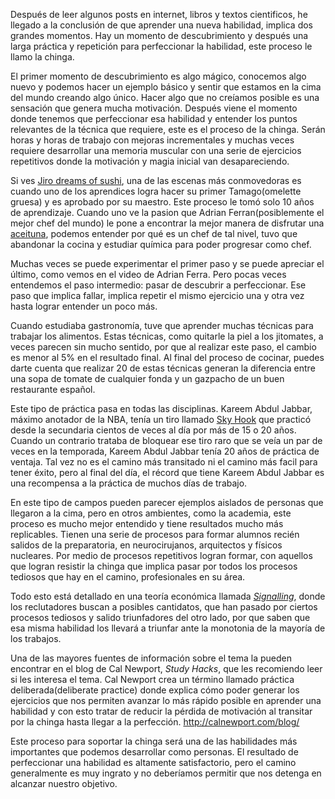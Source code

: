 Después de leer algunos posts en internet, libros y textos cientificos, he llegado a la conclusión de que aprender una nueva habilidad, implica dos grandes momentos. Hay un momento de descubrimiento y después una larga práctica y repetición para perfeccionar la habilidad, este proceso le llamo la chinga.

El primer momento de descubrimiento es algo mágico, conocemos algo nuevo y  podemos hacer un ejemplo básico y sentir que estamos en la cima del mundo creando algo único. Hacer algo que no creíamos posible es una sensación que genera mucha motivación. Después viene el momento donde tenemos que perfeccionar esa habilidad y entender los puntos relevantes de la técnica que requiere, este es el proceso de la chinga. Serán horas y horas de trabajo con mejoras incrementales y muchas veces requiere desarrollar una memoria muscular con una serie de ejercicios repetitivos donde la motivación y magia inicial van desapareciendo.

Si ves [Jiro dreams of sushi](https://www.youtube.com/watch?v=M-aGPniFvS0), una de las escenas más conmovedoras es cuando uno de los aprendices logra hacer su primer Tamago(omelette gruesa) y es aprobado por su maestro. Este proceso le tomó solo 10 años de aprendizaje. Cuando uno ve la pasion que Adrian Ferran(posiblemente el mejor chef del mundo) le pone a encontrar la mejor manera de disfrutar una [aceituna](https://www.youtube.com/watch?v=gKWgmx0kc1A), podemos entender por qué es un chef de tal nivel, tuvo que abandonar la cocina y estudiar química para poder progresar como chef.

Muchas veces se puede experimentar el primer paso y se puede apreciar el último, como vemos en el video de Adrian Ferra. Pero pocas veces entendemos el paso intermedio: pasar de descubrir a perfeccionar. Ese paso que implica fallar, implica repetir el mismo ejercicio una y otra vez hasta lograr entender un poco más. 

Cuando estudiaba gastronomía, tuve que aprender muchas técnicas para trabajar los alimentos. Estas técnicas, como quitarle la piel a los jitomates, a veces parecen sin mucho sentido, por que al realizar este paso, el cambio es menor al 5% en el resultado final. Al final del proceso de cocinar, puedes darte cuenta que realizar 20 de estas técnicas generan la diferencia entre una sopa de tomate de cualquier fonda y un gazpacho de un buen restaurante español.

Este tipo de práctica pasa en todas las disciplinas. Kareem Abdul Jabbar, máximo anotador de la NBA, tenía un tiro llamado [Sky Hook](https://www.youtube.com/watch?v=mlB8X101kME) que practicó desde la secundaria cientos de veces al día por más de 15 o 20 años. Cuando un contrario trataba de bloquear ese tiro raro que se veía un par de veces en la temporada, Kareem Abdul Jabbar tenía 20 años de práctica de ventaja. Tal vez no es el camino más transitado ni el camino más facil para tener éxito, pero al final del día, el récord que tiene Kareem Abdul Jabbar es una recompensa a la práctica de muchos días de trabajo. 

En este tipo de campos pueden parecer ejemplos aislados de personas que llegaron a la cima, pero en otros ambientes, como la academia, este proceso es mucho mejor entendido y tiene resultados mucho más replicables. Tienen una serie de procesos para formar alumnos recién salidos de la preparatoria, en  neurocirujanos, arquitectos y físicos nucleares. Por medio de procesos repetitivos  logran formar, con aquellos que logran resistir la chinga que implica pasar por todos los procesos tediosos que hay en el camino, profesionales en su área.

Todo esto está detallado en una teoría económica  llamada *[Signalling](http://ow.ly/wIxoH)*, donde los reclutadores buscan a posibles cantidatos, que han pasado por ciertos procesos tediosos y salido triunfadores del otro lado, por que saben que esa misma habilidad los llevará a triunfar ante la monotonia de la mayoría de los trabajos.

Una de las mayores fuentes de información sobre el tema la pueden encontrar en el blog de Cal Newport, *Study Hacks*, que les recomiendo leer si les interesa el tema. Cal Newport crea un término llamado práctica deliberada(deliberate practice) donde explica cómo poder generar los ejercicios que nos permiten avanzar lo más rápido posible en aprender una habilidad y con esto tratar de reducir la pérdida de motivación al transitar por la chinga hasta llegar a la perfección. 
http://calnewport.com/blog/

Este proceso para soportar la chinga será una de las habilidades más importantes que podemos desarrollar como personas. El resultado de perfeccionar una habilidad es altamente satisfactorio, pero el camino generalmente es muy ingrato y no deberíamos permitir que nos detenga en alcanzar nuestro objetivo.
